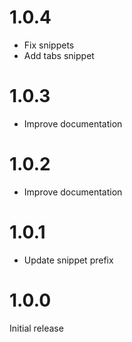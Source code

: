 # 1.0.4

- Fix snippets
- Add tabs snippet

# 1.0.3

- Improve documentation

# 1.0.2

- Improve documentation

# 1.0.1

- Update snippet prefix

# 1.0.0

Initial release
